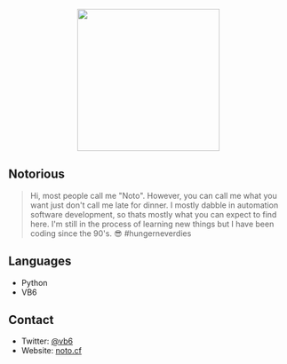 
<p align="center"><img align="center" width="256px" src="https://avatars0.githubusercontent.com/u/69278774?s=460&u=8276635d63c98298c255867d4bfd49072c3a7a41&v=4"/></p>

<h2>Notorious</h2>

> Hi, most people call me "Noto". However, you can call me what you want just don't call me late for dinner. I mostly dabble in automation software development, so thats mostly what you can expect to find here. I'm still in the process of learning new things but I have been coding since the 90's. :sunglasses: #hungerneverdies

<h2>Languages</h2>

* Python
* VB6

<h2>Contact</h2>

* Twitter: <a href="https://twitter.com/vb6">@vb6</a>
* Website: <a href="https://noto.cf">󠇰󠇰noto.cf</a>
